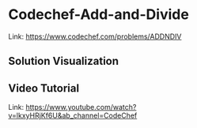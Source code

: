 # Codechef-Add-and-Divide
Link: https://www.codechef.com/problems/ADDNDIV
## Solution Visualization

## Video Tutorial
Link: https://www.youtube.com/watch?v=lkxyHRjKf6U&ab_channel=CodeChef
